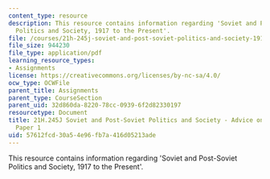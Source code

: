 ```yaml
---
content_type: resource
description: This resource contains information regarding 'Soviet and Post-Soviet
  Politics and Society, 1917 to the Present'.
file: /courses/21h-245j-soviet-and-post-soviet-politics-and-society-1917-to-the-present-spring-2016/57612fcd30a54e96fb7a416d05213ade_MIT21H_245JS16_Paper1Advic.pdf
file_size: 944230
file_type: application/pdf
learning_resource_types:
- Assignments
license: https://creativecommons.org/licenses/by-nc-sa/4.0/
ocw_type: OCWFile
parent_title: Assignments
parent_type: CourseSection
parent_uid: 32d860da-8220-78cc-0939-6f2d82330197
resourcetype: Document
title: 21H.245J Soviet and Post-Soviet Politics and Society - Advice on Writing for
  Paper 1
uid: 57612fcd-30a5-4e96-fb7a-416d05213ade
---
```

This resource contains information regarding 'Soviet and Post-Soviet Politics and Society, 1917 to the Present'.